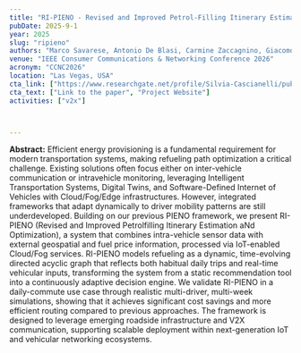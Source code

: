 ```yaml
---
title: "RI-PIENO - Revised and Improved Petrol-Filling Itinerary Estimation aNd Optimization"
pubDate: 2025-9-1
year: 2025
slug: "ripieno"
authors: "Marco Savarese, Antonio De Blasi, Carmine Zaccagnino, Giacomo Salici, Silvia Cascianelli, Roberto Vezzani, Carlo Augusto Grazia"
venue: "IEEE Consumer Communications & Networking Conference 2026"
acronym: "CCNC2026"
location: "Las Vegas, USA"
cta_link: ["https://www.researchgate.net/profile/Silvia-Cascianelli/publication/396507184_RI-PIENO_-Revised_and_Improved_Petrol-Filling_Itinerary_Estimation_aNd_Optimization/links/68ef593d02d6215259bbcc07/RI-PIENO-Revised-and-Improved-Petrol-Filling-Itinerary-Estimation-aNd-Optimization.pdf", "https://pieno.dev/"]
cta_text: ["Link to the paper", "Project Website"]
activities: ["v2x"]



---
```


**Abstract:** Efficient energy provisioning is a fundamental requirement for modern transportation systems, making refueling path optimization a critical challenge. Existing solutions often focus either on inter-vehicle communication or intravehicle monitoring, leveraging Intelligent Transportation Systems, Digital Twins, and Software-Defined Internet of Vehicles with Cloud/Fog/Edge infrastructures. However, integrated frameworks that adapt dynamically to driver mobility patterns are still underdeveloped. Building on our previous PIENO framework, we present RI-PIENO (Revised and Improved Petrolfilling Itinerary Estimation aNd Optimization), a system that combines intra-vehicle sensor data with external geospatial and fuel price information, processed via IoT-enabled Cloud/Fog services. RI-PIENO models refueling as a dynamic, time-evolving directed acyclic graph that reflects both habitual daily trips and real-time vehicular inputs, transforming the system from a static recommendation tool into a continuously adaptive decision engine. We validate RI-PIENO in a daily-commute use case through realistic multi-driver, multi-week simulations, showing that it achieves significant cost savings and more efficient routing compared to previous approaches. The framework is designed to leverage emerging roadside infrastructure and V2X communication, supporting scalable deployment within next-generation IoT and vehicular networking ecosystems.
